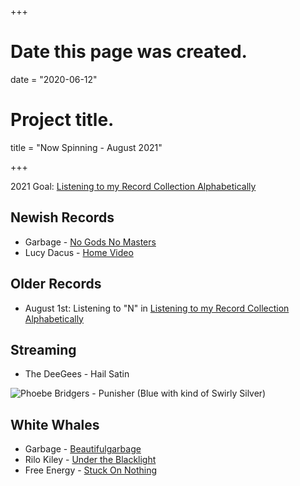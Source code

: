 +++
# Date this page was created.
date = "2020-06-12"

# Project title.
title = "Now Spinning - August 2021"

+++

2021 Goal:  [Listening to my Record Collection Alphabetically](https://paulcutler.org/posts/2021/02/listening-to-my-record-collection-alphabetically/)

## Newish Records
* Garbage - [No Gods No Masters](https://www.discogs.com/Garbage-No-Gods-No-Masters/release/19088941)
* Lucy Dacus - [Home Video](https://www.discogs.com/Lucy-Dacus-Home-Video/release/19224151)

## Older Records
* August 1st: Listening to "N" in [Listening to my Record Collection Alphabetically](https://paulcutler.org/posts/2021/02/listening-to-my-record-collection-alphabetically/)

## Streaming
* The DeeGees - Hail Satin




![Phoebe Bridgers - Punisher (Blue with kind of Swirly Silver)](/img/punisher.jpg)

## White Whales
* Garbage - [Beautifulgarbage](https://www.discogs.com/Garbage-Beautifulgarbage/release/6193359)
* Rilo Kiley - [Under the Blacklight](https://www.discogs.com/Rilo-Kiley-Under-The-Blacklight/release/3077280)
* Free Energy - [Stuck On Nothing](https://www.discogs.com/Free-Energy-Stuck-On-Nothing/release/2260616)



